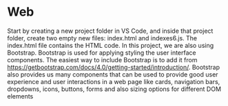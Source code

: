 # Web
Start by creating a new project folder in VS Code, and inside that project folder, create two empty new files: index.html and indexes6.js. The index.html file contains the HTML code. In this project, we are also using Bootstrap. Bootstrap is used for applying styling the user interface components. The easiest way to include Bootstrap is to add it from https://getbootstrap.com/docs/4.0/getting-started/introduction/. Bootstrap also provides us many components that can be used to provide good user experience and user interactions in a web page like cards, navigation bars, dropdowns, icons, buttons, forms and also sizing options for different DOM elements
